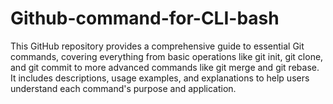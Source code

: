 # Github-command-for-CLI-bash
This GitHub repository provides a comprehensive guide to essential Git commands, covering everything from basic operations like git init, git clone, and git commit to more advanced commands like git merge and git rebase. It includes descriptions, usage examples, and explanations to help users understand each command's purpose and application.
